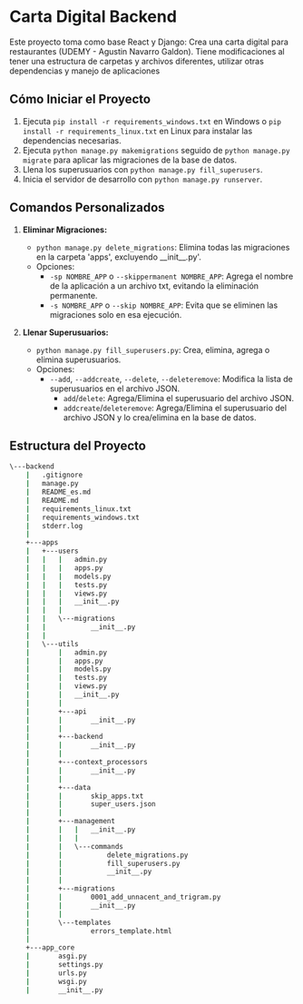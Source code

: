 # Carta Digital Backend

Este proyecto toma como base React y Django: Crea una carta digital para restaurantes (UDEMY - Agustin Navarro Galdon).
Tiene modificaciones al tener una estructura de carpetas y archivos diferentes, utilizar otras dependencias y manejo de aplicaciones

## Cómo Iniciar el Proyecto

1. Ejecuta `pip install -r requirements_windows.txt` en Windows o `pip install -r requirements_linux.txt` en Linux para instalar las dependencias necesarias.
2. Ejecuta `python manage.py makemigrations` seguido de `python manage.py migrate` para aplicar las migraciones de la base de datos.
3. Llena los superusuarios con `python manage.py fill_superusers`.
4. Inicia el servidor de desarrollo con `python manage.py runserver`.

## Comandos Personalizados

1. **Eliminar Migraciones:**
   - `python manage.py delete_migrations`: Elimina todas las migraciones en la carpeta 'apps', excluyendo \_\_init\_\_.py'.
   - Opciones:
     - `-sp NOMBRE_APP` o `--skippermanent NOMBRE_APP`: Agrega el nombre de la aplicación a un archivo txt, evitando la eliminación permanente.
     - `-s NOMBRE_APP` o `--skip NOMBRE_APP`: Evita que se eliminen las migraciones solo en esa ejecución.

2. **Llenar Superusuarios:**
   - `python manage.py fill_superusers.py`: Crea, elimina, agrega o elimina superusuarios.
   - Opciones:
     - `--add`, `--addcreate`, `--delete`, `--deleteremove`: Modifica la lista de superusuarios en el archivo JSON.
       - `add`/`delete`: Agrega/Elimina el superusuario del archivo JSON.
       - `addcreate`/`deleteremove`: Agrega/Elimina el superusuario del archivo JSON y lo crea/elimina en la base de datos.

## Estructura del Proyecto

```cmd
\---backend
    |   .gitignore
    |   manage.py
    |   README_es.md
    |   README.md
    |   requirements_linux.txt
    |   requirements_windows.txt
    |   stderr.log
    |
    +---apps
    |   +---users
    |   |   |   admin.py
    |   |   |   apps.py
    |   |   |   models.py
    |   |   |   tests.py
    |   |   |   views.py
    |   |   |   __init__.py
    |   |   |
    |   |   \---migrations
    |   |           __init__.py
    |   |
    |   \---utils
    |       |   admin.py
    |       |   apps.py
    |       |   models.py
    |       |   tests.py
    |       |   views.py
    |       |   __init__.py
    |       |
    |       +---api
    |       |       __init__.py
    |       |
    |       +---backend
    |       |       __init__.py
    |       |
    |       +---context_processors
    |       |       __init__.py
    |       |
    |       +---data
    |       |       skip_apps.txt
    |       |       super_users.json
    |       |
    |       +---management
    |       |   |   __init__.py
    |       |   |
    |       |   \---commands
    |       |           delete_migrations.py
    |       |           fill_superusers.py
    |       |           __init__.py
    |       |
    |       +---migrations
    |       |       0001_add_unnacent_and_trigram.py
    |       |       __init__.py
    |       |
    |       \---templates
    |               errors_template.html
    |
    +---app_core
    |       asgi.py
    |       settings.py
    |       urls.py
    |       wsgi.py
    |       __init__.py
```

